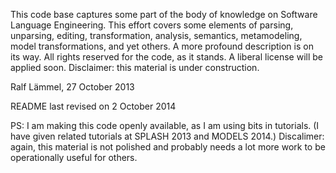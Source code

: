 This code base captures some part of the body of knowledge on Software Language Engineering. This effort covers some elements of parsing, unparsing, editing, transformation, analysis, semantics, metamodeling, model transformations, and yet others. A more profound description is on its way. All rights reserved for the code, as it stands. A liberal license will be applied soon. Disclaimer: this material is under construction.

Ralf Lämmel, 27 October 2013

README last revised on 2 October 2014

PS: I am making this code openly available, as I am using bits in tutorials. (I have given related tutorials at SPLASH 2013 and MODELS 2014.) Discalimer: again, this material is not polished and probably needs a lot more work to be operationally useful for others. 
